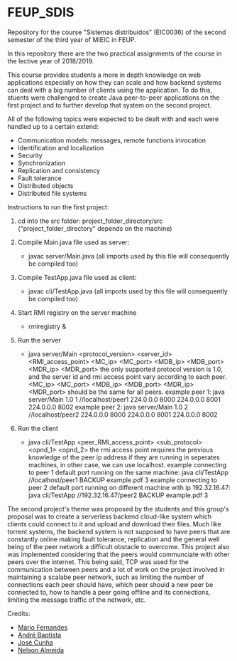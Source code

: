 # FEUP_SDIS

Repository for the course "Sistemas distribuídos" (EIC0036) of the second semester of the third year of MIEIC in FEUP.

In this repository there are the two practical assignments of the course in the lective year of 2018/2019.

This course provides students a more in depth knowledge on web applications especially on how they can scale and how backend systems can deal with a big number of clients using the application. To do this, stuents were challenged to create Java peer-to-peer applications on the first project and to further develop that system on the second project.

All of the following topics were expected to be dealt with and each were handled up to a certain extend:
* Communication models: messages, remote functions invocation
* Identification and localization
* Security
* Synchronization
* Replication and consistency
* Fault tolerance
* Distributed objects
* Distributed file systems

Instructions to run the first project:

1. cd into the src folder: project_folder_directory/src   ("project_folder_directory" depends on the machine)

2. Compile Main.java file used as server:
	- javac server/Main.java  (all imports used by this file will consequently be compiled too)

3. Compile TestApp.java file used as client:
	- javac cli/TestApp.java  (all imports used by this file will consequently be compiled too)
	
4. Start RMI registry on the server machine
	- rmiregistry &
	
4. Run the server
	- java server/Main <protocol_version> <server_id> <RMI_access_point> <MC_ip> <MC_port> <MDB_ip> <MDB_port> <MDR_ip> <MDR_port>
	the only supported protocol version is 1.0, and the server id and rmi access point vary according to each peer.
	<MC_ip> <MC_port> <MDB_ip> <MDB_port> <MDR_ip> <MDR_port> should be the same for all peers.
	example peer 1: java server/Main 1.0 1 //localhost/peer1 224.0.0.0 8000 224.0.0.0 8001 224.0.0.0 8002
	example peer 2: java server/Main 1.0 2 //localhost/peer2 224.0.0.0 8000 224.0.0.0 8001 224.0.0.0 8002
	
5. Run the client
	- java cli/TestApp <peer_RMI_access_point> <sub_protocol> <opnd_1> <opnd_2>
	the rmi access point requires the previous knowledge of the peer ip address if they are running in seperates machines, in other case, we can use localhost.
	example connecting to peer 1 default port running on the same machine: java cli/TestApp //localhost/peer1 BACKUP example.pdf 3
	example connecting to peer 2 default port running on different machine with ip 192.32.16.47: java cli/TestApp //192.32.16.47/peer2 BACKUP example.pdf 3
	
The second project's theme was proposed by the students and this group's proposal was to create a serverless backend cloud-like system which clients could connect to it and upload and download their files. Much like torrent systems, the backend system is not supposed to have peers that are constantly online making fault tolerance, replication and the general well being of the peer network a difficult obstacle to overcome. This project also was implemented considering that the peers would communciate with other peers over the internet. This being said, TCP was used for the communication between peers and a lot of work on the project involved in maintaining a scalabe peer network, such as limiting the number of connections each peer should have, which peer should a new peer be connected to, how to handle a peer going offline and its connections, limiting the message traffic of the network, etc.

Credits:
* [Mário Fernandes](https://github.com/MarioFernandes73)
* [André Baptista](https://github.com/carbap)
* [José Cunha](https://github.com/JoseLuisOliveiraCunha)
* [Nelson Almeida](https://github.com/PoiSoNz)
